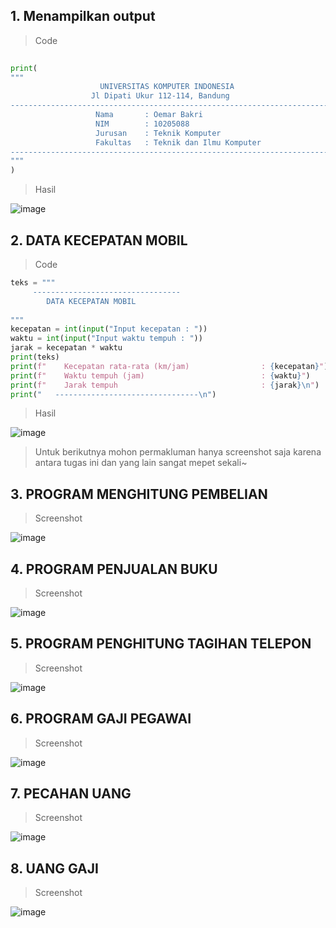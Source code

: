 ## 1. Menampilkan output
> Code

```py
 
print(
"""
                    UNIVERSITAS KOMPUTER INDONESIA
                  Jl Dipati Ukur 112-114, Bandung
---------------------------------------------------------------------------------
                   Nama       : Oemar Bakri
                   NIM        : 10205088
                   Jurusan    : Teknik Komputer
                   Fakultas   : Teknik dan Ilmu Komputer
---------------------------------------------------------------------------------
"""
)
```
>Hasil

![image](https://user-images.githubusercontent.com/92983457/141786020-1e7658ff-65c7-4e6b-afbf-371fe8ecd847.png)

## 2. DATA KECEPATAN MOBIL

> Code

```py
teks = """
     ---------------------------------
        DATA KECEPATAN MOBIL
    
"""
kecepatan = int(input("Input kecepatan : "))
waktu = int(input("Input waktu tempuh : "))
jarak = kecepatan * waktu
print(teks)
print(f"    Kecepatan rata-rata (km/jam)                : {kecepatan}")
print(f"    Waktu tempuh (jam)                          : {waktu}")
print(f"    Jarak tempuh                                : {jarak}\n")
print("   --------------------------------\n")

```
> Hasil

![image](https://user-images.githubusercontent.com/92983457/141787055-a236584e-0733-43d3-aa88-ecd50749a9c6.png)

> Untuk berikutnya mohon permakluman hanya screenshot saja karena antara tugas ini dan yang lain sangat mepet sekali~

## 3. PROGRAM MENGHITUNG PEMBELIAN

> Screenshot


![image](https://user-images.githubusercontent.com/92983457/141787938-143b1fc8-b57b-4eb9-b2c8-5b8166fec54a.png)

## 4. PROGRAM PENJUALAN BUKU

> Screenshot

![image](https://user-images.githubusercontent.com/92983457/141788308-9426cd39-157e-4a87-bef8-a3c4b76e0bac.png)

## 5. PROGRAM PENGHITUNG TAGIHAN TELEPON

> Screenshot

![image](https://user-images.githubusercontent.com/92983457/141788689-734a7670-ff70-4341-a350-4366db898032.png)

## 6. PROGRAM GAJI PEGAWAI

> Screenshot

![image](https://user-images.githubusercontent.com/92983457/141790027-1e8175e9-b76b-49aa-9ebb-94a0ee3fa367.png)


## 7. PECAHAN UANG

> Screenshot

![image](https://user-images.githubusercontent.com/92983457/141789290-a242aa8f-7aa8-4470-abb0-c4a5ee4d6b20.png)

## 8. UANG GAJI

> Screenshot

![image](https://user-images.githubusercontent.com/92983457/141789772-fd924534-389d-4242-9325-e6d0eadef2f8.png)


